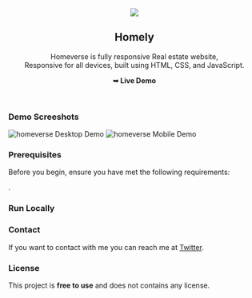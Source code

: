 <div align="center">
  

 

  <br />
  <br />
  
  <img src="./readme-images/project-logo.png" />

  <h2 align="center">Homely</h2>

  Homeverse is fully responsive Real estate website, <br />Responsive for all devices, built using HTML, CSS, and JavaScript.

  <a ><strong>➥ Live Demo</strong></a>

</div>

<br />

### Demo Screeshots

![homeverse Desktop Demo](./readme-images/desktop.png "Desktop Demo")
![homeverse Mobile Demo](./readme-images/mobile.png "Mobile Demo")

### Prerequisites

Before you begin, ensure you have met the following requirements:

.

### Run Locally



### Contact

If you want to contact with me you can reach me at [Twitter](https://www.linkedin.com/in/navnit-keshav-715259258/).

### License

This project is **free to use** and does not contains any license.
